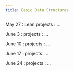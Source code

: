 ```yaml
---
title: Basic Data Structures
---
```


May 27
: Lean projects
  : ...

June 3
: projects
  : ...

June 10
: projects
  : ...

June 17
: projects
  : ...

June 24
: projects
  : ...
